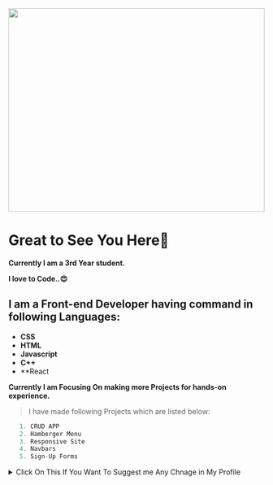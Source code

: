 <img width="100%" height="400" src="https://user-images.githubusercontent.com/72239310/149745312-c9fd7000-3118-41b8-a3fc-04cf0ab5f205.jpg" >

# Great to See You Here🚀

**Currently I am a 3rd Year student.**

**I love to Code..😍**

## I am a Front-end Developer having command in following Languages:
-  **CSS**
-  **HTML**
-  **Javascript**
-  **C++**
- **React

              
**Currently I am Focusing On making more Projects for hands-on experience.**

> I have made following Projects which are listed below: 
```ts
   1. CRUD APP
   2. Hamberger Menu
   3. Responsive Site 
   4. Navbars
   5. Sign-Up Forms
```

<details>
  <summary> Click On This If You Want To Suggest me Any Chnage in My Profile </summary>
  - - - - - - - - Thank You for Your Suggestion in Advance - - - - - - - - - - - - - -
  
        This is Link to My Gmail Account ankushladani@gmail.com
</details>
  








